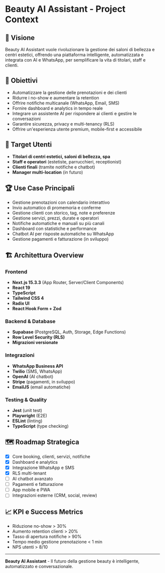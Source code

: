# Beauty AI Assistant - Project Context

## 🌟 Visione

Beauty AI Assistant vuole rivoluzionare la gestione dei saloni di bellezza e centri estetici, offrendo una piattaforma intelligente, automatizzata e integrata con AI e WhatsApp, per semplificare la vita di titolari, staff e clienti.

## 🎯 Obiettivi
- Automatizzare la gestione delle prenotazioni e dei clienti
- Ridurre i no-show e aumentare la retention
- Offrire notifiche multicanale (WhatsApp, Email, SMS)
- Fornire dashboard e analytics in tempo reale
- Integrare un assistente AI per rispondere ai clienti e gestire le conversazioni
- Garantire sicurezza, privacy e multi-tenancy (RLS)
- Offrire un'esperienza utente premium, mobile-first e accessibile

## 👤 Target Utenti
- **Titolari di centri estetici, saloni di bellezza, spa**
- **Staff e operatori** (estetiste, parrucchieri, receptionist)
- **Clienti finali** (tramite notifiche e chatbot)
- **Manager multi-location** (in futuro)

## 🏆 Use Case Principali
- Gestione prenotazioni con calendario interattivo
- Invio automatico di promemoria e conferme
- Gestione clienti con storico, tag, note e preferenze
- Gestione servizi, prezzi, durate e operatori
- Notifiche automatiche e manuali su più canali
- Dashboard con statistiche e performance
- Chatbot AI per risposte automatiche su WhatsApp
- Gestione pagamenti e fatturazione (in sviluppo)

## 🏗️ Architettura Overview

### Frontend
- **Next.js 15.3.3** (App Router, Server/Client Components)
- **React 19**
- **TypeScript**
- **Tailwind CSS 4**
- **Radix UI**
- **React Hook Form + Zod**

### Backend & Database
- **Supabase** (PostgreSQL, Auth, Storage, Edge Functions)
- **Row Level Security (RLS)**
- **Migrazioni versionate**

### Integrazioni
- **WhatsApp Business API**
- **Twilio** (SMS, WhatsApp)
- **OpenAI** (AI chatbot)
- **Stripe** (pagamenti, in sviluppo)
- **EmailJS** (email automatiche)

### Testing & Quality
- **Jest** (unit test)
- **Playwright** (E2E)
- **ESLint** (linting)
- **TypeScript** (type checking)

## 🗺️ Roadmap Strategica
- [x] Core booking, clienti, servizi, notifiche
- [x] Dashboard e analytics
- [x] Integrazione WhatsApp e SMS
- [x] RLS multi-tenant
- [ ] AI chatbot avanzato
- [ ] Pagamenti e fatturazione
- [ ] App mobile e PWA
- [ ] Integrazioni esterne (CRM, social, review)

## 📈 KPI e Success Metrics
- Riduzione no-show > 30%
- Aumento retention clienti > 20%
- Tasso di apertura notifiche > 90%
- Tempo medio gestione prenotazione < 1 min
- NPS utenti > 8/10

---

**Beauty AI Assistant** - Il futuro della gestione beauty è intelligente, automatizzato e conversazionale. 